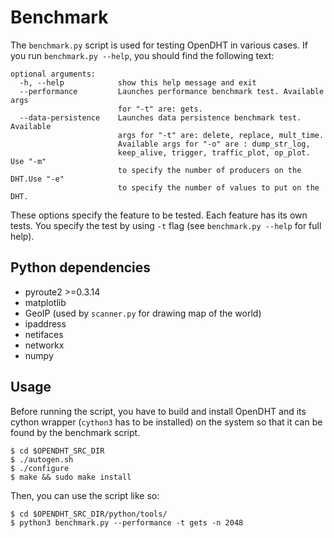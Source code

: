# Benchmark

The `benchmark.py` script is used for testing OpenDHT in various cases. If you
run `benchmark.py --help`, you should find the following text:

    optional arguments:
      -h, --help            show this help message and exit
      --performance         Launches performance benchmark test. Available args
                            for "-t" are: gets.
      --data-persistence    Launches data persistence benchmark test. Available
                            args for "-t" are: delete, replace, mult_time.
                            Available args for "-o" are : dump_str_log,
                            keep_alive, trigger, traffic_plot, op_plot. Use "-m"
                            to specify the number of producers on the DHT.Use "-e"
                            to specify the number of values to put on the DHT.

These options specify the feature to be tested. Each feature has its own tests.
You specify the test by using `-t` flag (see `benchmark.py --help` for full
help).

## Python dependencies

- pyroute2 >=0.3.14
- matplotlib
- GeoIP (used by `scanner.py` for drawing map of the world)
- ipaddress
- netifaces
- networkx
- numpy

## Usage

Before running the script, you have to build and install OpenDHT and its cython
wrapper (`cython3` has to be installed) on the system so that it can be found by
the benchmark script.

    $ cd $OPENDHT_SRC_DIR
    $ ./autogen.sh
    $ ./configure
    $ make && sudo make install

Then, you can use the script like so:

    $ cd $OPENDHT_SRC_DIR/python/tools/
    $ python3 benchmark.py --performance -t gets -n 2048
